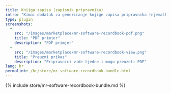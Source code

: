 ```yaml
---
title: Knijga zapisa (zapisnik pripravnika)
intro: "Kimai dodatak za generiranje knjige zapisa pripravnika (njemački: Berichtsheft)."
type: plugin
screenshots:
  - 
    src: "/images/marketplace/mr-software-recordbook-pdf.png"
    title: "PDF primjer" 
    description: "PDF primjer" 
  - 
    src: "/images/marketplace/mr-software-recordbook-view.png"
    title: "Preuzmi prikaz"
    description: "Pripravnici vide tjedne i mogu preuzeti PDF"
lang: hr
permalink: /hr/store/mr-software-recordbook-bundle.html
---
```


{% include store/mr-software-recordbook-bundle.md %}
